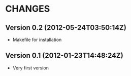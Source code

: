 CHANGES
=======

## Version 0.2 (2012-05-24T03:50:14Z)

 * Makefile for installation

## Version 0.1 (2012-01-23T14:48:24Z)

 * Very first version
